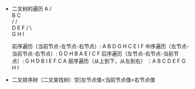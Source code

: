 - 二叉树的遍历
            A
          /   \
        B       C   
       /      /   \
      D      E     F
    /   \     \
   G     H      I
   
   前序遍历（当前节点-左节点-右节点）: A B D G H C E I F
   中序遍历（左节点-当前节点-右节点）: G D H B A E I C F
   后序遍历（左节点-右节点-当前节点）: G H D B I E F C A
   层序遍历（从上到下，从左到右）    ：A B C D E F G H I

- 二叉排序树（二叉查找树）空|左节点值<当前节点值<右节点值